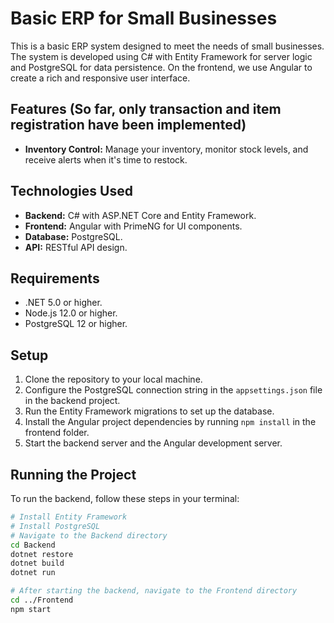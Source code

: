 # Basic ERP for Small Businesses

This is a basic ERP system designed to meet the needs of small businesses. The system is developed using C# with Entity Framework for server logic and PostgreSQL for data persistence. On the frontend, we use Angular to create a rich and responsive user interface.

## Features (So far, only transaction and item registration have been implemented)

- **Inventory Control:** Manage your inventory, monitor stock levels, and receive alerts when it's time to restock.

## Technologies Used

- **Backend:** C# with ASP.NET Core and Entity Framework.
- **Frontend:** Angular with PrimeNG for UI components.
- **Database:** PostgreSQL.
- **API:** RESTful API design.

## Requirements

- .NET 5.0 or higher.
- Node.js 12.0 or higher.
- PostgreSQL 12 or higher.

## Setup

1. Clone the repository to your local machine.
2. Configure the PostgreSQL connection string in the `appsettings.json` file in the backend project.
3. Run the Entity Framework migrations to set up the database.
4. Install the Angular project dependencies by running `npm install` in the frontend folder.
5. Start the backend server and the Angular development server.

## Running the Project

To run the backend, follow these steps in your terminal:

```bash
# Install Entity Framework
# Install PostgreSQL
# Navigate to the Backend directory
cd Backend
dotnet restore
dotnet build
dotnet run

# After starting the backend, navigate to the Frontend directory
cd ../Frontend
npm start
